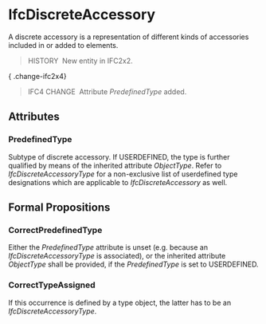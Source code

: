 # IfcDiscreteAccessory

A discrete accessory is a representation of different kinds of accessories included in or added to elements.

> HISTORY&nbsp; New entity in IFC2x2.

{ .change-ifc2x4}
> IFC4 CHANGE&nbsp; Attribute _PredefinedType_ added.

## Attributes

### PredefinedType
Subtype of discrete accessory.  If USERDEFINED, the type is further qualified by means of the inherited attribute _ObjectType_.  Refer to _IfcDiscreteAccessoryType_ for a non-exclusive list of userdefined type designations which are applicable to _IfcDiscreteAccessory_ as well.

## Formal Propositions

### CorrectPredefinedType
Either the _PredefinedType_ attribute is unset (e.g. because an _IfcDiscreteAccessoryType_ is associated), or the inherited attribute _ObjectType_ shall be provided, if the _PredefinedType_ is set to USERDEFINED.

### CorrectTypeAssigned
If this occurrence is defined by a type object, the latter has to be an _IfcDiscreteAccessoryType_.
